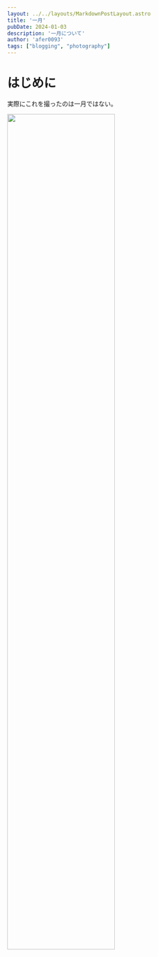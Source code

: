 ```yaml
---
layout: ../../layouts/MarkdownPostLayout.astro
title: '一月'
pubDate: 2024-01-03
description: '一月について'
author: 'afer0093'
tags: ["blogging", "photography"]
---
```


# はじめに
実際にこれを撮ったのは一月ではない。

<img src="https://github.com/afer0093/afer0093.github.io/blob/master/public/images/DSC_4927.JPG?raw=true.jpg" width="70%">